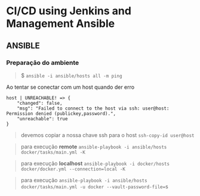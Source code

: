 # CI/CD using Jenkins and Management Ansible



## ANSIBLE

### Preparação do ambiente

> $ `ansible -i ansible/hosts all -m ping`


Ao tentar se conectar com um host quando der erro

```
host | UNREACHABLE! => {
    "changed": false,
    "msg": "Failed to connect to the host via ssh: user@host: Permission denied (publickey,password).",
    "unreachable": true
}

```

> devemos copiar a nossa chave ssh para o host
`ssh-copy-id user@host`



> para execução **remote** `ansible-playbook -i ansible/hosts docker/tasks/main.yml -K`


> para execução **localhost** `ansible-playbook -i docker/hosts docker/docker.yml --connection=local -K`




> para execução `ansible-playbook -i ansible/hosts docker/tasks/main.yml -u docker --vault-password-file=`s